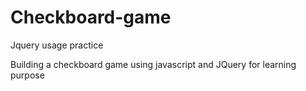 # Checkboard-game
Jquery usage practice

Building a checkboard game using javascript and JQuery for learning purpose
